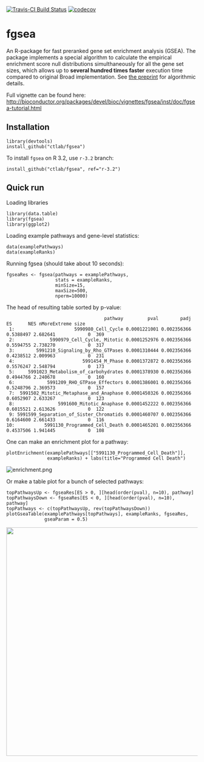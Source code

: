 [![Travis-CI Build Status](https://travis-ci.org/ctlab/fgsea.svg?branch=master)](https://travis-ci.org/ctlab/fgsea)
[![codecov](https://codecov.io/gh/ctlab/fgsea/branch/master/graph/badge.svg)](https://codecov.io/gh/ctlab/fgsea)


# fgsea
An R-package for fast preranked gene set enrichment analysis (GSEA). The package 
implements a special algorithm to calculate the empirical enrichment score null distributions simulthaneously
for all the gene set sizes, which allows up to **several hundred times faster** execution time compared to original
Broad implementation. See [the preprint](http://biorxiv.org/content/early/2016/06/20/060012) for algorithmic details.

Full vignette can be found here: http://bioconductor.org/packages/devel/bioc/vignettes/fgsea/inst/doc/fgsea-tutorial.html

## Installation

```{r}
library(devtools)
install_github("ctlab/fgsea")
```

To install `fgsea` on R 3.2, use `r-3.2` branch:
```{r}
install_github("ctlab/fgsea", ref="r-3.2")
```


## Quick run

Loading libraries

```{r}
library(data.table)
library(fgsea)
library(ggplot2)
```

Loading example pathways and gene-level statistics:
```{r}
data(examplePathways)
data(exampleRanks)
```

Running fgsea (should take about 10 seconds):
```{r}
fgseaRes <- fgsea(pathways = examplePathways, 
                  stats = exampleRanks,
                  minSize=15,
                  maxSize=500,
                  nperm=10000)
```

The head of resulting table sorted by p-value:
```
                                    pathway         pval        padj        ES      NES nMoreExtreme size
 1:                      5990980_Cell_Cycle 0.0001221001 0.002356366 0.5388497 2.682641            0  369
 2:             5990979_Cell_Cycle,_Mitotic 0.0001252976 0.002356366 0.5594755 2.738270            0  317
 3:        5991210_Signaling_by_Rho_GTPases 0.0001310444 0.002356366 0.4238512 2.009963            0  231
 4:                         5991454_M_Phase 0.0001372872 0.002356366 0.5576247 2.548794            0  173
 5:     5991023_Metabolism_of_carbohydrates 0.0001378930 0.002356366 0.4944766 2.240678            0  160
 6:            5991209_RHO_GTPase_Effectors 0.0001386001 0.002356366 0.5248796 2.369573            0  157
 7:  5991502_Mitotic_Metaphase_and_Anaphase 0.0001450326 0.002356366 0.6052907 2.633267            0  123
 8:                5991600_Mitotic_Anaphase 0.0001452222 0.002356366 0.6015521 2.613626            0  122
 9: 5991599_Separation_of_Sister_Chromatids 0.0001460707 0.002356366 0.6164600 2.661433            0  116
10:           5991130_Programmed_Cell_Death 0.0001465201 0.002356366 0.4537506 1.941445            0  108
```

One can make an enrichment plot for a pathway:
```{r}
plotEnrichment(examplePathways[["5991130_Programmed_Cell_Death"]],
               exampleRanks) + labs(title="Programmed Cell Death")

```

![enrichment.png](https://www.dropbox.com/s/zusn9pju7f608sn/enrichment.png?raw=1)

Or make a table plot for a bunch of selected pathways:
```{r}
topPathwaysUp <- fgseaRes[ES > 0, ][head(order(pval), n=10), pathway]
topPathwaysDown <- fgseaRes[ES < 0, ][head(order(pval), n=10), pathway]
topPathways <- c(topPathwaysUp, rev(topPathwaysDown))
plotGseaTable(examplePathways[topPathways], exampleRanks, fgseaRes, 
              gseaParam = 0.5)
```

<img src="https://www.dropbox.com/s/uthtzn8wgo176f6/enrichmentTable.png?raw=1" width="600">
